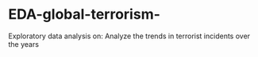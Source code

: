 # EDA-global-terrorism-
Exploratory data analysis on: Analyze the trends in terrorist incidents over the years
